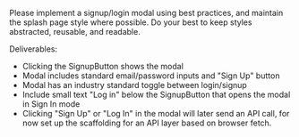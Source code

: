 Please implement a signup/login modal using best practices, and maintain the splash page style where possible. Do your best to keep styles abstracted, reusable, and readable.

Deliverables:

- Clicking the SignupButton shows the modal
- Modal includes standard email/password inputs and "Sign Up" button
- Modal has an industry standard toggle between login/signup
- Include small text "Log in" below the SignupButton that opens the modal in Sign In mode
- Clicking "Sign Up" or "Log In" in the modal will later send an API call, for now set up the scaffolding for an API layer based on browser fetch.

